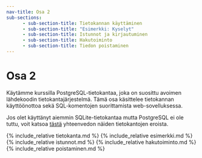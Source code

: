 ```yaml
---
nav-title: Osa 2
sub-sections:
      - sub-section-title: Tietokannan käyttäminen
      - sub-section-title: "Esimerkki: Kyselyt"
      - sub-section-title: Istunnot ja kirjautuminen
      - sub-section-title: Hakutoiminto
      - sub-section-title: Tiedon poistaminen
---
```

# Osa 2

Käytämme kurssilla PostgreSQL-tietokantaa, joka on suosittu avoimen lähdekoodin tietokantajärjestelmä. Tämä osa käsittelee tietokannan käyttöönottoa sekä SQL-komentojen suorittamista web-sovelluksessa.

Jos olet käyttänyt aiemmin SQLite-tietokantaa mutta PostgreSQL ei ole tuttu, voit katsoa [tästä](../../pages/sqlite_postgre.html) yhteenvedon näiden tietokantojen eroista.

{% include_relative tietokanta.md %}
{% include_relative esimerkki.md %}
{% include_relative istunnot.md %}
{% include_relative hakutoiminto.md %}
{% include_relative poistaminen.md %}